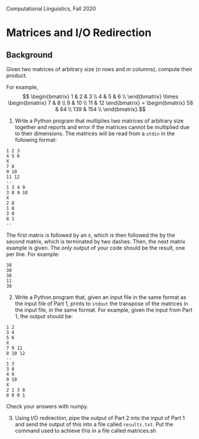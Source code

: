 Computational Linguistics, Fall 2020

# Matrices and I/O Redirection

## Background

Given two matrices of arbitrary size (*n* rows and *m* columns), compute their product.



For example, $$ \begin{bmatrix}
1 & 2 & 3 \\
4 & 5 & 6 \\
\end{bmatrix} \times
\begin{bmatrix}
 7 & 8 \\
 9 & 10 \\
 11 & 12 
\end{bmatrix} =
\begin{bmatrix}
58 & 64 \\
139 & 154 \\
\end{bmatrix}.$$



1. Write a Python program that multiplies two matrices of arbitrary size together and reports and error if the matrices cannot be multiplied due to their dimensions.  The matrices will be read from a `stdin` in the following format:

```
1 2 3
4 5 6
X
7 8
9 10
11 12
--
1 3 4 9
3 8 9 10
X
2 8 
1 8
3 0
8 1
--

```

The first matrix is followed by an `X`, which is then followed the by the second matrix, which is terminated by two dashes.  Then, the next matrix example is given.  The *only* output of your code should be the result, one per line.  For example:

```
38
30
38
11
38
```

2.  Write a Python program that, given an input file in the same format as the input file of Part 1, prints  to `stdout`  the transpose of the matrices in the input file, in the same format.  For example, given the input from Part 1, the output should be:

```
1 2
3 4
5 6
X
7 9 11
8 10 12
--
1 3
3 8
4 9
9 10
X
2 1 3 8
8 8 0 1
```

Check your answers with numpy.

3. Using I/O redirection, pipe the output of Part 2 into the input of Part 1 and send the output of this into a file called `results.txt`.  Put the command used to achieve this in a file called matrices.sh


